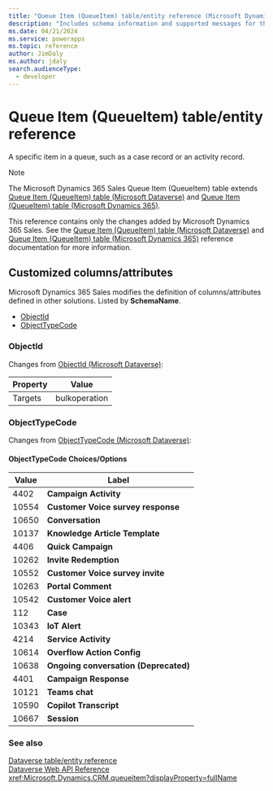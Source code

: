 ```yaml
---
title: "Queue Item (QueueItem) table/entity reference (Microsoft Dynamics 365 Sales) | Microsoft Docs"
description: "Includes schema information and supported messages for the Queue Item (QueueItem) table/entity with Microsoft Dynamics 365 Sales."
ms.date: 04/21/2024
ms.service: powerapps
ms.topic: reference
author: JimDaly
ms.author: jdaly
search.audienceType: 
  - developer
---
```


# Queue Item (QueueItem) table/entity reference

A specific item in a queue, such as a case record or an activity record.

> [!NOTE]
> The Microsoft Dynamics 365 Sales Queue Item (QueueItem) table extends [Queue Item (QueueItem) table (Microsoft Dataverse)](/power-apps/developer/data-platform/reference/entities/queueitem) and [Queue Item (QueueItem) table (Microsoft Dynamics 365)](/dynamics365/developer/reference/dataverse/entities/queueitem).
>
> This reference contains only the changes added by Microsoft Dynamics 365 Sales.
> See the [Queue Item (QueueItem) table (Microsoft Dataverse)](/power-apps/developer/data-platform/reference/entities/queueitem) and [Queue Item (QueueItem) table (Microsoft Dynamics 365)](/dynamics365/developer/reference/dataverse/entities/queueitem) reference documentation for more information.



## Customized columns/attributes

Microsoft Dynamics 365 Sales
modifies the definition of columns/attributes defined in other solutions. Listed by **SchemaName**.

- [ObjectId](#BKMK_ObjectId)
- [ObjectTypeCode](#BKMK_ObjectTypeCode)

### <a name="BKMK_ObjectId"></a> ObjectId

Changes from [ObjectId (Microsoft Dataverse)](/power-apps/developer/data-platform/reference/entities/queueitem#BKMK_ObjectId):

|Property|Value|
|---|---|
|Targets|bulkoperation|


### <a name="BKMK_ObjectTypeCode"></a> ObjectTypeCode

Changes from [ObjectTypeCode (Microsoft Dataverse)](/power-apps/developer/data-platform/reference/entities/queueitem#BKMK_ObjectTypeCode):

#### ObjectTypeCode Choices/Options

|Value|Label|
|---|---|
|4402|**Campaign Activity**|
|10554|**Customer Voice survey response**|
|10650|**Conversation**|
|10137|**Knowledge Article Template**|
|4406|**Quick Campaign**|
|10262|**Invite Redemption**|
|10552|**Customer Voice survey invite**|
|10263|**Portal Comment**|
|10542|**Customer Voice alert**|
|112|**Case**|
|10343|**IoT Alert**|
|4214|**Service Activity**|
|10614|**Overflow Action Config**|
|10638|**Ongoing conversation (Deprecated)**|
|4401|**Campaign Response**|
|10121|**Teams chat**|
|10590|**Copilot Transcript**|
|10667|**Session**|



### See also

[Dataverse table/entity reference](../about-entity-reference.md)  
[Dataverse Web API Reference](/power-apps/developer/data-platform/webapi/reference/about)   
<xref:Microsoft.Dynamics.CRM.queueitem?displayProperty=fullName>
